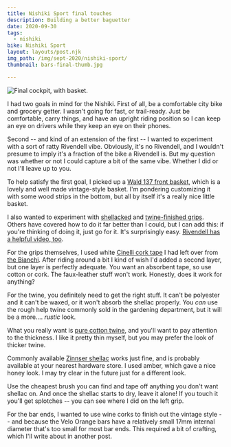```yaml
---
title: Nishiki Sport final touches
description: Building a better baguetter
date: 2020-09-30
tags:
  - nishiki
bike: Nishiki Sport
layout: layouts/post.njk
img_path: /img/sept-2020/nishiki-sport/
thumbnail: bars-final-thumb.jpg

---
```


<img src="{{ img_path }}bars-final.jpg" alt="Final cockpit, with basket." class="wide" />

I had two goals in mind for the Nishiki. First of all, be a comfortable city bike and grocery getter. I wasn't going for fast, or trail-ready. Just be comfortable, carry things, and have an upright riding position so I can keep an eye on drivers while they keep an eye on their phones. 

Second -- and kind of an extension of the first -- I wanted to experiment with a sort of ratty Rivendell vibe. Obviously, it's no Rivendell, and I wouldn't presume to imply it's a fraction of the bike a Rivendell is. But my question was whether or not I could capture a bit of the same vibe. Whether I did or not I'll leave up to you.

To help satisfy the first goal, I picked up a [Wald 137 front basket](https://amzn.to/30paYoH), which is a lovely and well made vintage-style basket. I'm pondering customizing it with some wood strips in the bottom, but all by itself it's a really nice little basket.

I also wanted to experiment with [shellacked](https://lovelybike.blogspot.com/2010/09/shellac-why-and-how.html) and [twine-finished grips](https://www.instructables.com/Handlebar-barwrapgrips---whipping-and-shellac-cov/). Others have covered how to do it far better than I could, but I can add this: if you're thinking of doing it, just go for it. It's surprisingly easy. [Rivendell has a helpful video, too](https://www.rivbike.com/pages/cork-grips-installation-and-twine).

For the grips themselves, I used white [Cinelli cork tape](https://amzn.to/3ioV9V7) I had left over from [the Bianchi](/tags/bianchi-campione/). After riding around a bit I kind of wish I'd added a second layer, but one layer is perfectly adequate. You want an absorbent tape, so use cotton or cork. The faux-leather stuff won't work. Honestly, does it work for anything?

For the twine, you definitely need to get the right stuff. It can't be polyester and it can't be waxed, or it won't absorb the shellac properly. You _can_ use the rough help twine commonly sold in the gardening department, but it will be a more.... _rustic_ look.

What you really want is [pure cotton twine](https://amzn.to/3n4p34K), and you'll want to pay attention to the thickness. I like it pretty thin myself, but you may prefer the look of thicker twine.

Commonly available [Zinnser shellac](https://amzn.to/36o2EcA) works just fine, and is probably available at your nearest hardware store. I used amber, which gave a nice honey look. I may try clear in the future just for a different look. 

Use the cheapest brush you can find and tape off anything you don't want shellac on. And once the shellac starts to dry, leave it alone! If you touch it you'll get splotches -- you can see where I did on the left grip.

For the bar ends, I wanted to use wine corks to finish out the vintage style -- and because the Velo Orange bars have a relatively small 17mm internal diameter that's too small for most bar ends. This required a bit of crafting, which I'll write about in another post.
